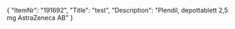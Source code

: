 {
  "ItemNr": "191692",
  "Title": "test",
  "Description": "Plendil, depottablett 2,5 mg AstraZeneca AB"
}